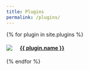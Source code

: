 ```yaml
---
title: Plugins
permalink: /plugins/
---
```


{% for plugin in site.plugins %}
<div>
  <a href="{{ plugin.link }}" target="_blank"><img src="{{ plugin.thumb }}" style="float:left; margin-right:20px;" />
  <h4>{{ plugin.name }}</h4>
  </a>
</div>
{% endfor %}
